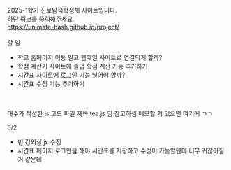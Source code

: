 2025-1학기 진로탐색학점제 사이트입니다. <br>
하단 링크를 클릭해주세요. <br>
https://unimate-hash.github.io/project/
<br>
<br>
할 일 <br>

- 학교 홈페이지 이동 말고 웹메일 사이트로 연결되게 할까?
- 학점 계산기 사이트에 졸업 학점 계산 기능 추가하기
- 시간표 사이트에 로그인 기능 넣어야 할까?
- 시간표 수정 기능 추가하기


<br><br>
태수가 작성한 js 코드 파일 제목 tea.js 임 참고하셈 메모할 거 있으면 여기에 ㄱㄱ


5/2
- 빈 강의실 js 수정
- 시간표 페이지 로그인을 해야 시간표를 저장하고 수정이 가능할텐데 너무 귀찮아질 거 같은데
